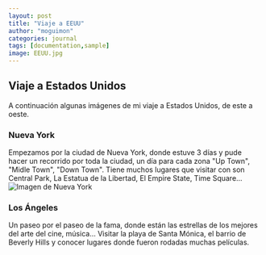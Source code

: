 ```yaml
---
layout: post
title: "Viaje a EEUU"
author: "moguimon"
categories: journal
tags: [documentation,sample]
image: EEUU.jpg
---
```


## Viaje a Estados Unidos

A continuación algunas imágenes de mi viaje a Estados Unidos, de este a oeste.

### Nueva York
Empezamos por la ciudad de Nueva York, donde estuve 3 días y pude hacer un recorrido por toda la ciudad, un día para cada zona "Up Town", "Midle Town", "Down Town".
Tiene muchos lugares que visitar con son Central Park, La Estatua de la Libertad, El Empire State, Time Square...
![Imagen de Nueva York]({{site.baseurl}/assets/img/NuevaYork.jpg})

### Los Ángeles
Un paseo por el paseo de la fama, donde están las estrellas de los mejores del arte del cine, música...
Visitar la playa de Santa Mónica, el barrio de Beverly Hills y conocer lugares donde fueron rodadas muchas películas.
